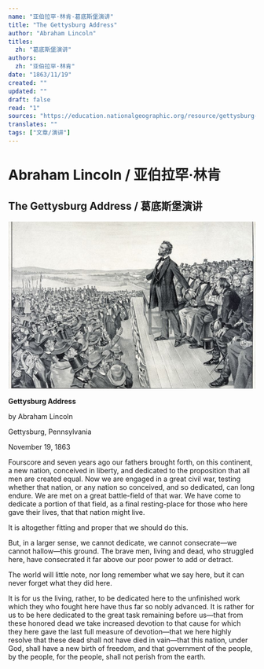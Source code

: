 ```yaml
---
name: "亚伯拉罕·林肯-葛底斯堡演讲"
title: "The Gettysburg Address"
author: "Abraham Lincoln"
titles:
  zh: "葛底斯堡演讲"
authors:
  zh: "亚伯拉罕·林肯"
date: "1863/11/19"
created: ""
updated: ""
draft: false
read: "1"
sources: "https://education.nationalgeographic.org/resource/gettysburg-address"
translates: ""
tags: ["文章/演讲"]
---
```



# Abraham Lincoln / 亚伯拉罕·林肯

## The Gettysburg Address / 葛底斯堡演讲

![gettysburg-address](../images/gettysburg-address.jpg)

**Gettysburg Address**

by Abraham Lincoln

Gettysburg, Pennsylvania

November 19, 1863

Fourscore and seven years ago our fathers brought forth, on this continent,
a new nation, conceived in liberty, and dedicated to the proposition that all
men are created equal. Now we are engaged in a great civil war, testing whether
that nation, or any nation so conceived, and so dedicated, can long endure.
We are met on a great battle-field of that war. We have come to dedicate a
portion of that field, as a final resting-place for those who here gave their
lives, that that nation might live.

It is altogether fitting and proper that we should do this.

But, in a larger sense, we cannot dedicate, we cannot consecrate—we cannot
hallow—this ground. The brave men, living and dead, who struggled here, have
consecrated it far above our poor power to add or detract.

The world will little note, nor long remember what we say here, but it can
never forget what they did here.

It is for us the living, rather, to be dedicated here to the unfinished work
which they who fought here have thus far so nobly advanced. It is rather for
us to be here dedicated to the great task remaining before us—that from these
honored dead we take increased devotion to that cause for which they here gave
the last full measure of devotion—that we here highly resolve that these dead
shall not have died in vain—that this nation, under God, shall have a new birth
of freedom, and that government of the people, by the people, for the people,
shall not perish from the earth.
